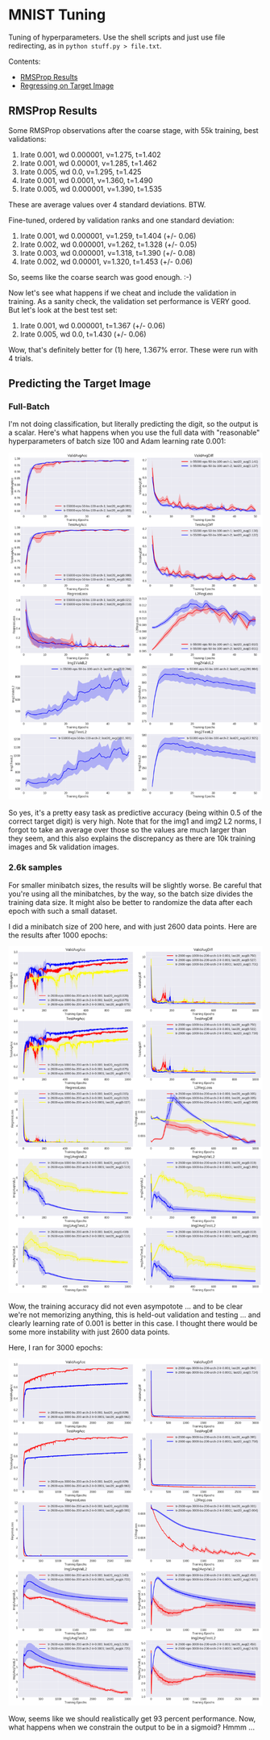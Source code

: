 # MNIST Tuning

Tuning of hyperparameters. Use the shell scripts and just use file redirecting,
as in `python stuff.py > file.txt`.

Contents:

- [RMSProp Results](#rmsprop-results)
- [Regressing on Target Image](#predicting-the-target-image)


## RMSProp Results

Some RMSProp observations after the coarse stage, with 55k training, best
validations:

1. lrate 0.001, wd 0.000001, v=1.275, t=1.402
2. lrate 0.001, wd 0.00001, v=1.285, t=1.462
3. lrate 0.005, wd 0.0, v=1.295, t=1.425
4. lrate 0.001, wd 0.0001, v=1.360, t=1.490
5. lrate 0.005, wd 0.000001, v=1.390, t=1.535

These are average values over 4 standard deviations. BTW.

Fine-tuned, ordered by validation ranks and one standard deviation:

1. lrate 0.001, wd 0.000001, v=1.259, t=1.404 (+/- 0.06) 
2. lrate 0.002, wd 0.000001, v=1.262, t=1.328 (+/- 0.05)
3. lrate 0.003, wd 0.000001, v=1.318, t=1.390 (+/- 0.08)
4. lrate 0.002, wd 0.00001,  v=1.320, t=1.453 (+/- 0.06)

So, seems like the coarse search was good enough. :-)

Now let's see what happens if we cheat and include the validation in training.
As a sanity check, the validation set performance is VERY good. But let's look
at the best test set:

1. lrate 0.001, wd 0.000001, t=1.367 (+/- 0.06) 
2. lrate 0.005, wd 0.0,      t=1.430 (+/- 0.06)

Wow, that's definitely better for (1) here, 1.367% error. These were run with 4
trials.


## Predicting the Target Image

### Full-Batch

I'm not doing classification, but literally predicting the digit, so the output
is a scalar. Here's what happens when you use the full data with "reasonable"
hyperparameters of batch size 100 and Adam learning rate 0.001:

![.](figures/mar06_numtrain_55500.png?raw=true)

So yes, it's a pretty easy task as predictive accuracy (being within 0.5 of the
correct target digit) is very high. Note that for the img1 and img2 L2 norms, I
forgot to take an average over those so the values are much larger than they
seem, and this also explains the discrepancy as there are 10k training images
and 5k validation images.

### 2.6k samples

For smaller minibatch sizes, the results will be slightly worse. Be careful that
you're using all the minibatches, by the way, so the batch size divides the
training data size. It might also be better to randomize the data after each
epoch with such a small dataset.

I did a minibatch size of 200 here, and with just 2600 data points. Here are the
results after 1000 epochs:

![.](figures/mar07_1000_epochs.png?raw=true)

Wow, the training accuracy did not even asympotote ... and to be clear we're not
memorizing anything, this is held-out validation and testing ... and clearly
learning rate of 0.001 is better in this case. I thought there would be some
more instability with just 2600 data points.

Here, I ran for 3000 epochs:

![.](figures/mar12_3000_epochs.png?raw=true)

Wow, seems like we should realistically get 93 percent performance. Now, what
happens when we constrain the output to be in a sigmoid? Hmmm ...
